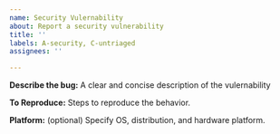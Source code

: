 ```yaml
---
name: Security Vulernability
about: Report a security vulnerability
title: ''
labels: A-security, C-untriaged
assignees: ''

---
```


**Describe the bug:**
A clear and concise description of the vulernability

**To Reproduce:**
Steps to reproduce the behavior.

**Platform:** (optional)
Specify OS, distribution, and hardware platform.

